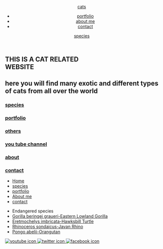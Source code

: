 <!DOCTYPE html>
<html lang="en">
  <head>
    <meta charset="utf-8">
    <title>My Test Trial</title>
    <meta name="viewport:" content="width=device-width, initial-scale=1.0">
    <link href="https://fonts.googleapis.com/css2?family=Hurricane&family=Kings&family=Newsreader:ital@1&display=swap" rel="stylesheet">
    <link rel="stylesheet" href="style.css">
  </head>
  <body>
    <header>
      <a href="index.html" class="header-brand">cats</a>
      <nav>
        <ul>
          <li><a href="portfolio.html">portfolio</a></li>
          <li><a href="about.html">about me</a></li>
          <li><a href="contact.html">contact</a></li>
        </ul>
        <a href="species.html" class="header-species">species</a>
      </nav>
    </header>
    <main>
      <section class="index-banner">
        <div class="vertical-centre">
          <h2>THIS IS A CAT RELATED <br>WEBSITE</h2>
          <h1>here you will find many exotic and different types of cats from all over the world</h1>
        </div>
      </section>
      <section class="index-links">
        <a href="species.html">
          <div class="index-boxlink-square">
            <h3>species</h3>
          </div>
        </a>
      <a href="#">
        <div class="index-boxlink-rectangle">
          <h3>portfolio</h3>
        </div>
      </a>
      <a href="#">
        <div class="index-boxlink-rectangle">
          <h3>others</h3>
        </div>
      </a>
      <a href="#">
        <div class="index-boxlink-4">
          <h3>you tube channel</h3>
        </div>
      </a>
      <a href="#">
        <div class="index-boxlink-square">
          <h3>about</h3>
        </div>
      </a>
      <a href="#">
        <div class="index-boxlink-square">
          <h3>contact</h3>
        </div>
      </a>
      </section>
    </main>
    <footer>
      <ul class="footer-links-main">
        <li><a href="#">Home</a></li>
        <li><a href="#">species</a></li>
        <li><a href="#">portfolio</a></li>
        <li><a href="#">About me</a></li>
        <li><a href="#">contact</a></li>
      </ul>
      <ul class="footer-links-species">
        <li>Endangered species</li>
        <li><a href="#">Gorilla beringei graueri-Eastern Lowland Gorilla
        </a></li>
        <li><a href="#">Eretmochelys imbricata-Hawksbill Turtle</a></li>
        <li><a href="#">Rhinoceros sondaicus-Javan Rhino</a></li>
        <li><a href="#">Pongo abelii-Orangutan</a></li>
      </ul>
      <div class="footer-sm">
        <a href="#">
          <img src="img/utube logo.jpg" alt="youtube icon">
        </a>
        <a href="#">
          <img src="img/twitter logo.png" alt="twitter icon">
        </a>
        <a href="#">
          <img src="img/fb logo.png" alt="facebook icon">
        </a>
      </div>
    </footer>
  </body>
</html>
